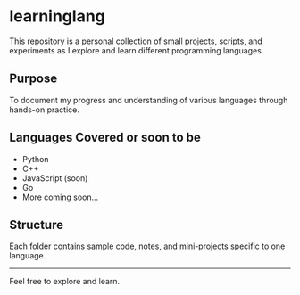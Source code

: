 # learninglang

This repository is a personal collection of small projects, scripts, and experiments as I explore and learn different programming languages.

## Purpose
To document my progress and understanding of various languages through hands-on practice.

## Languages Covered or soon to be 
- Python
- C++
- JavaScript (soon)
- Go
- More coming soon...

## Structure
Each folder contains sample code, notes, and mini-projects specific to one language.

---

Feel free to explore and learn. 

